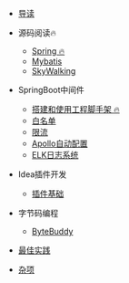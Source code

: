 * [导读](md/guide/README.md)
  
* 源码阅读🔥
    * [Spring 🔥](md/source_code/spring/前期准备/前期准备)
    * [Mybatis](md/completing/README.md)
    * [SkyWalking](md/completing/README.md)
  
* SpringBoot中间件
    * [搭建和使用工程脚手架 🔥](md/springboot_middleware/archetype/archetype.md)
    * [白名单](md/completing/README.md)
    * [限流](md/completing/README.md)
    * [Apollo自动配置](md/completing/README.md)
    * [ELK日志系统](md/completing/README.md)

* Idea插件开发
    * [插件基础](md/completing/README.md)

* 字节码编程
    * [ByteBuddy](md/completing/README.md)

* [最佳实践](md/best_practice/_sidebar.md)  

* [杂项](md/out_of_order/_sidebar.md)

[comment]: <> (* [手写Spring]&#40;md/handle/spring/spring_prepare/spring_prepare&#41;)